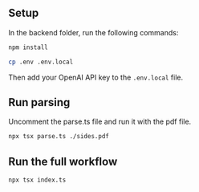 ## Setup

In the backend folder, run the following commands:

```bash
npm install
```

```bash
cp .env .env.local
```

Then add your OpenAI API key to the `.env.local` file.


## Run parsing

Uncomment the parse.ts file and run it with the pdf file.

```bash
npx tsx parse.ts ./sides.pdf
```

## Run the full workflow

```bash
npx tsx index.ts
```